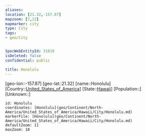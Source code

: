 ```yaml
---
aliases: 
location: [21.32,-157.87]
mapzoom: [7,12] 
mapmarker: city 
type: City
tags:
- geo/City


SpocWebEntityId: 31019
isDeleted: false
confidential: public

title: Honolulu
---
```

[geo-lon::-157.87]
[geo-lat::21.32]
[name::Honolulu]
[Country::[United_States_of_America](geo/Continent/North-America/United_States_of_America.md)]
[State::[Hawaii](geo/Continent/Oceania/Hawaii.md)]
[Population::]
[Unknown::]


```leaflet
id: Honolulu
coordinates: [Honolulu](geo/Continent/North-America/United_States_of_America/Hawaii/City/Honolulu.md)
markerFile: [Honolulu](geo/Continent/North-America/United_States_of_America/Hawaii/City/Honolulu.md)
defaultZoom: 11 
maxZoom: 18
```


